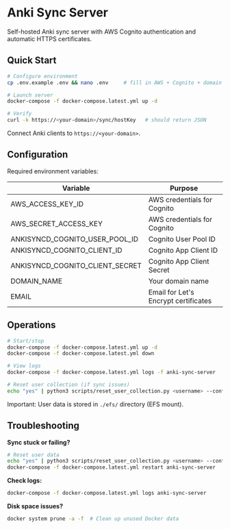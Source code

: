 # Anki Sync Server

Self-hosted Anki sync server with AWS Cognito authentication and automatic HTTPS certificates.

## Quick Start

```bash
# Configure environment
cp .env.example .env && nano .env     # fill in AWS + Cognito + domain

# Launch server
docker-compose -f docker-compose.latest.yml up -d

# Verify
curl -k https://<your-domain>/sync/hostKey   # should return JSON
```

Connect Anki clients to `https://<your-domain>`.

## Configuration

Required environment variables:

| Variable | Purpose |
|----------|---------|
| AWS_ACCESS_KEY_ID | AWS credentials for Cognito |
| AWS_SECRET_ACCESS_KEY | AWS credentials for Cognito |
| ANKISYNCD_COGNITO_USER_POOL_ID | Cognito User Pool ID |
| ANKISYNCD_COGNITO_CLIENT_ID | Cognito App Client ID |
| ANKISYNCD_COGNITO_CLIENT_SECRET | Cognito App Client Secret |
| DOMAIN_NAME | Your domain name |
| EMAIL | Email for Let's Encrypt certificates |

## Operations

```bash
# Start/stop
docker-compose -f docker-compose.latest.yml up -d
docker-compose -f docker-compose.latest.yml down

# View logs
docker-compose -f docker-compose.latest.yml logs -f anki-sync-server

# Reset user collection (if sync issues)
echo "yes" | python3 scripts/reset_user_collection.py <username> --confirm --data-root ./efs
```

Important: User data is stored in `./efs/` directory (EFS mount).

## Troubleshooting

**Sync stuck or failing?**
```bash
# Reset user data
echo "yes" | python3 scripts/reset_user_collection.py <username> --confirm --data-root ./efs
docker-compose -f docker-compose.latest.yml restart anki-sync-server
```

**Check logs:**
```bash
docker-compose -f docker-compose.latest.yml logs anki-sync-server
```

**Disk space issues?**
```bash
docker system prune -a -f  # Clean up unused Docker data
```
